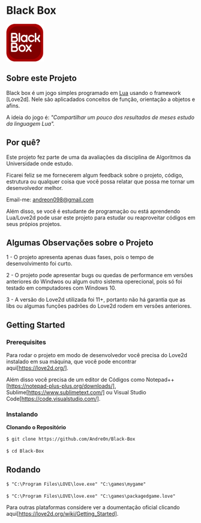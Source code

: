 # Black Box

<img src="https://github.com/Andre0n/Black-Box/blob/master/assets/ico.png" width="100">

## Sobre este Projeto

Black box é um jogo simples programado em [Lua] usando o framework [Love2d]. Nele são aplicadados conceitos de função, orientação a objetos e afins.

A ideia do jogo é:
_"Compartilhar um pouco dos resultados de meses estudo da linguagem Lua"._

## Por quê?

Este projeto fez parte de uma da avaliações da disciplina de Algoritmos da Universidade onde estudo. 

Ficarei feliz se me fornecerem algum feedback sobre o projeto, código, estrutura ou qualquer coisa que você possa relatar que possa me tornar um desenvolvedor melhor.

Email-me: andreon098@gmail.com

Além disso, se você é estudante de programação ou está aprendendo Lua/Love2d pode usar este projeto para estudar ou reaproveitar códigos em seus própios projetos.

## Algumas Observações sobre o Projeto

1 - O projeto apresenta apenas duas fases, pois o tempo de desenvolvimento foi curto.

2 - O projeto pode apresentar bugs ou quedas de performance em versões anteriores do Windwos ou algum outro sistema operecional, pois só foi testado em computadores com Windows 10.

3 - A versão do Love2d utilizada foi 11+, portanto não há garantia que as libs ou algumas funções padrões do Love2d rodem em versões anteriores.

## Getting Started

### Prerequisites

Para rodar o projeto em modo de desenvolvedor você precisa do Love2d instalado em sua máquina, que você pode encontrar aqui[https://love2d.org/].

Além disso você precisa de um editor de Códigos como Notepad++[https://notepad-plus-plus.org/downloads/], Sublime[https://www.sublimetext.com/] ou Visual Studio Code[https://code.visualstudio.com/].

### Instalando

**Clonando o Repositório**

```
$ git clone https://github.com/Andre0n/Black-Box

$ cd Black-Box
```
[Lua]: https://www.lua.org/portugues.html

## Rodando

```
$ "C:\Program Files\LOVE\love.exe" "C:\games\mygame"

$ "C:\Program Files\LOVE\love.exe" "C:\games\packagedgame.love"
```
Para outras plataformas considere ver a doumentação oficial clicando aqui[https://love2d.org/wiki/Getting_Started].